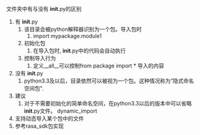 文件夹中有与没有 __init__.py的区别
1. 有 __init__.py
   1. 该目录会被python解释器识别为一个包。导入包时
      1. import mypackage.module1
   2. 初始化包
      1. 在导入包时, __init__.py中的代码会自动执行
   3. 控制导入行为
      1. 定义__all__可以控制from package import * 导入的内容
2. 没有 __init__.py
   1. python3.3及以后，目录依然可以被视为一个包。这种情况称为”隐式命名空间包".
3. 建议
   1. 对于不需要初始化的简单命名空间，在python3.3以后的版本中可以省略 __init__.py文件。
dynamic_import 
1. 支持动态导入某个包中的文件
2. 参考rasa_sdk包实现